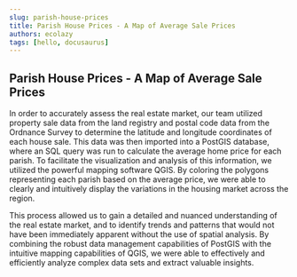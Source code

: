```yaml
---
slug: parish-house-prices
title: Parish House Prices - A Map of Average Sale Prices
authors: ecolazy
tags: [hello, docusaurus]
---
```

## Parish House Prices - A Map of Average Sale Prices

In order to accurately assess the real estate market, our team utilized property sale data from the land registry and postal code data from the Ordnance Survey to determine the latitude and longitude coordinates of each house sale. This data was then imported into a PostGIS database, where an SQL query was run to calculate the average home price for each parish. To facilitate the visualization and analysis of this information, we utilized the powerful mapping software QGIS. By coloring the polygons representing each parish based on the average price, we were able to clearly and intuitively display the variations in the housing market across the region.

This process allowed us to gain a detailed and nuanced understanding of the real estate market, and to identify trends and patterns that would not have been immediately apparent without the use of spatial analysis. By combining the robust data management capabilities of PostGIS with the intuitive mapping capabilities of QGIS, we were able to effectively and efficiently analyze complex data sets and extract valuable insights.


